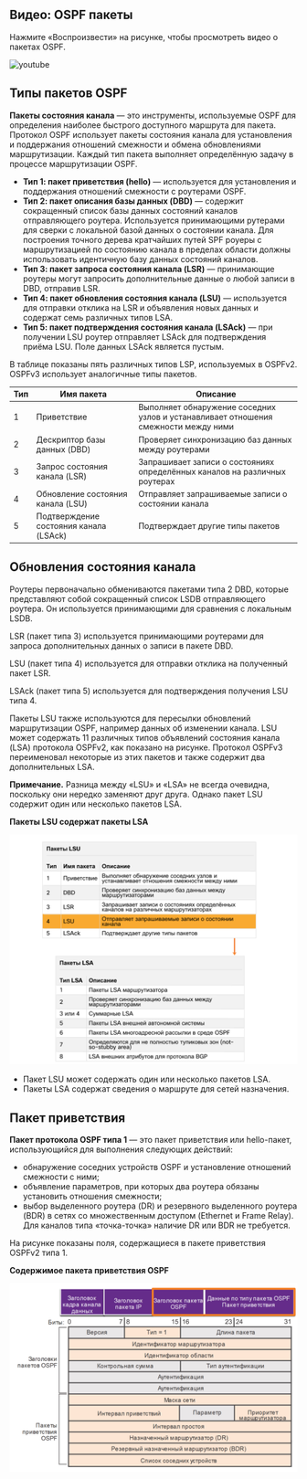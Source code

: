 <!-- 1.2.1 -->
## Видео: OSPF пакеты

Нажмите «Воспроизвести» на рисунке, чтобы просмотреть видео о пакетах OSPF.

![youtube](https://www.youtube.com/watch?v=EKLYuwycPQM)

<!-- 1.2.2 -->
## Типы пакетов OSPF

**Пакеты состояния канала** — это инструменты, используемые OSPF для определения наиболее быстрого доступного маршрута для пакета. Протокол OSPF использует пакеты состояния канала для установления и поддержания отношений смежности и обмена обновлениями маршрутизации. Каждый тип пакета выполняет определённую задачу в процессе маршрутизации OSPF.

* **Тип 1: пакет приветствия (hello)** — используется для установления и поддержания отношений смежности с роутерами OSPF.
* **Тип 2: пакет описания базы данных (DBD)** — содержит сокращенный список базы данных состояний каналов отправляющего роутера. Используется принимающими рутерами для сверки с локальной базой данных о состоянии канала. Для построения точного дерева кратчайших путей SPF роуеры с маршрутизацией по состоянию канала в пределах области должны использовать идентичную базу данных состояний каналов.
* **Тип 3: пакет запроса состояния канала (LSR)** — принимающие роутеры могут запросить дополнительные данные о любой записи в DBD, отправив LSR.
* **Тип 4: пакет обновления состояния канала (LSU)** — используется для отправки отклика на LSR и объявления новых данных и содержат семь различных типов LSA.
* **Тип 5: пакет подтверждения состояния канала (LSAck)** — при получении LSU роутер отправляет LSAck для подтверждения приёма LSU. Поле данных LSAck является пустым.

В таблице показаны пять различных типов LSP, используемых в OSPFv2. OSPFv3 использует аналогичные типы пакетов.

| **Тип** | **Имя пакета** | **Описание** |
| --- | --- | --- |
| 1 | Приветствие | Выполняет обнаружение соседних узлов и устанавливает отношения смежности между ними |
| 2 | Дескриптор базы данных (DBD) | Проверяет синхронизацию баз данных между роутерами |
| 3 | Запрос состояния канала (LSR) | Запрашивает записи о состояниях определённых каналов на различных роутерах |
| 4 | Обновление состояния канала (LSU) | Отправляет запрашиваемые записи о состоянии канала |
| 5 | Подтверждение состояния канала (LSAck) | Подтверждает другие типы пакетов |

<!-- 1.2.3 -->
## Обновления состояния канала

Роутеры первоначально обмениваются пакетами типа 2 DBD, которые представляют собой сокращенный список LSDB отправляющего роутера. Он используется принимающими для сравнения с локальным LSDB.

LSR (пакет типа 3) используется принимающими роутерами для запроса дополнительных данных о записи в пакете DBD.

LSU (пакет типа 4) используется для отправки отклика на полученный пакет LSR.

LSAck (пакет типа 5) используется для подтверждения получения LSU типа 4.

Пакеты LSU также используются для пересылки обновлений маршрутизации OSPF, например данных об изменении канала. LSU может содержать 11 различных типов объявлений состояния канала (LSA) протокола OSPFv2, как показано на рисунке. Протокол OSPFv3 переименовал некоторые из этих пакетов и также содержит два дополнительных LSA.

**Примечание.** Разница между «LSU» и «LSA» не всегда очевидна, поскольку они нередко заменяют друг друга. Однако пакет LSU содержит один или несколько пакетов LSA.

**Пакеты LSU содержат пакеты LSA**

![](./assets/1.2.3.png)
<!-- /courses/ensa-dl/ae8cded0-34fd-11eb-ba19-f1886492e0e4/aeb30470-34fd-11eb-ba19-f1886492e0e4/assets/c5809c10-1c46-11ea-af56-e368b99e9723.svg -->

* Пакет LSU может содержать один или несколько пакетов LSA.
* Пакеты LSA содержат сведения о маршруте для сетей назначения.

<!--
показывает, что OSPFv2 LSU может содержать один или несколько различных типов LSAs
-->

<!-- 1.2.4 -->
## Пакет приветствия

**Пакет протокола OSPF типа 1** — это пакет приветствия или hello-пакет, использующийся для выполнения следующих действий:

* обнаружение соседних устройств OSPF и установление отношений смежности с ними;
* объявление параметров, при которых два роутера обязаны установить отношения смежности;
* выбор выделенного роутера (DR) и резервного выделенного роутера (BDR) в сетях со множественным доступом (Ethernet и Frame Relay). Для каналов типа «точка-точка» наличие DR или BDR не требуется.

На рисунке показаны поля, содержащиеся в пакете приветствия OSPFv2 типа 1.

**Содержимое пакета приветствия OSPF**

![](./assets/1.2.4.png)
<!-- /courses/ensa-dl/ae8cded0-34fd-11eb-ba19-f1886492e0e4/aeb30470-34fd-11eb-ba19-f1886492e0e4/assets/c5815f61-1c46-11ea-af56-e368b99e9723.svg -->

<!--
показывает диаграмму содержимой/полей пакета «Hello» OSPFv2
-->

<!-- 1.2.5 -->
<!-- quiz -->

